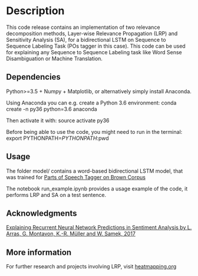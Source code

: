 
# Description

This code release contains an implementation of two relevance decomposition methods, Layer-wise Relevance Propagation (LRP) and Sensitivity Analysis (SA), for a bidirectional LSTM on Sequence to Sequence Labeling Task (POs tagger in this case). This code can be used for explaining any Sequence to Sequence Labeling task like Word Sense Disambiguation or Machine Translation.



## Dependencies

Python>=3.5 + Numpy + Matplotlib, or alternatively simply install Anaconda.

Using Anaconda you can e.g. create a Python 3.6 environment: conda create -n py36 python=3.6 anaconda

Then activate it with: source activate py36

Before being able to use the code, you might need to run in the terminal: export PYTHONPATH=$PYTHONPATH:$pwd



## Usage

The folder model/ contains a word-based bidirectional LSTM model, that was trained for [Parts of Speech Tagger on Brown Corpus](https://github.com/NeoHimu/POS-Tagger-using-HMM-and-Deep-Learning)

The notebook run_example.ipynb provides a usage example of the code, it performs LRP and SA on a test sentence.



## Acknowledgments
[Explaining Recurrent Neural Network Predictions in Sentiment Analysis by L. Arras, G. Montavon, K.-R. Müller and W. Samek, 2017](http://aclweb.org/anthology/W/W17/W17-5221.pdf)



## More information

For further research and projects involving LRP, visit [heatmapping.org](http://heatmapping.org)
